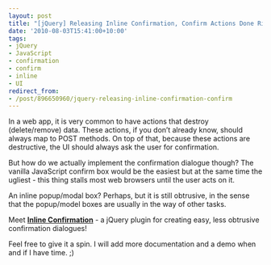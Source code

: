 ```yaml
---
layout: post
title: "[jQuery] Releasing Inline Confirmation, Confirm Actions Done Right"
date: '2010-08-03T15:41:00+10:00'
tags:
- jQuery
- JavaScript
- confirmation
- confirm
- inline
- UI
redirect_from:
- /post/896650960/jquery-releasing-inline-confirmation-confirm
---
```

In a web app, it is very common to have actions that destroy (delete/remove) data. These actions, if you don’t already know, should always map to POST methods. On top of that, because these actions are destructive, the UI should always ask the user for confirmation.

But how do we actually implement the confirmation dialogue though? The vanilla JavaScript confirm box would be the easiest but at the same time the ugliest - this thing stalls most web browsers until the user acts on it.

An inline popup/modal box? Perhaps, but it is still obtrusive, in the sense that the popup/model boxes are usually in the way of other tasks.

Meet [**Inline Confirmation**](http://github.com/fredwu/jquery-inline-confirmation) - a jQuery plugin for creating easy, less obtrusive confirmation dialogues!

Feel free to give it a spin. I will add more documentation and a demo when and if I have time. ;)

